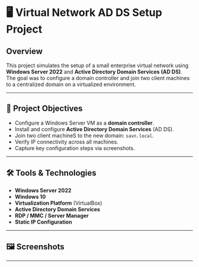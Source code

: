 # 🖥️ Virtual Network AD DS Setup Project

## Overview

This project simulates the setup of a small enterprise virtual network using **Windows Server 2022** and **Active Directory Domain Services (AD DS)**. The goal was to configure a domain controller and join two client machines to a centralized domain on a virtualized environment.

---

## 🧩 Project Objectives

- Configure a Windows Server VM  as a **domain controller**.
- Install and configure **Active Directory Domain Services** (AD DS).
- Join two client machineS to the new domain: `savn.local`.
- Verify IP connectivity across all machines.
- Capture key configuration steps via screenshots.

---

## 🛠️ Tools & Technologies

- **Windows Server 2022**
- **Windows 10**
- **Virtualization Platform** (VirtualBox)
- **Active Directory Domain Services**
- **RDP / MMC / Server Manager**
- **Static IP Configuration**

---

## 🖼️ Screenshots


---

